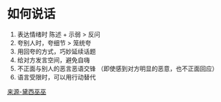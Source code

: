 # 如何说话

1. 表达情绪时 陈述 + 示弱 > 反问
2. 夸别人时，夸细节 > 笼统夸
3. 用回夸的方式，巧妙延续话题
4. 给对方发言空间，避免自嗨
5. 不正面与别人的恶言恶语交锋 （即使感到对方明显的恶意，也不正面回应）
6. 语言受限时，可以用行动替代

[来源-黛西巫巫](https://www.zhihu.com/people/dxww)
